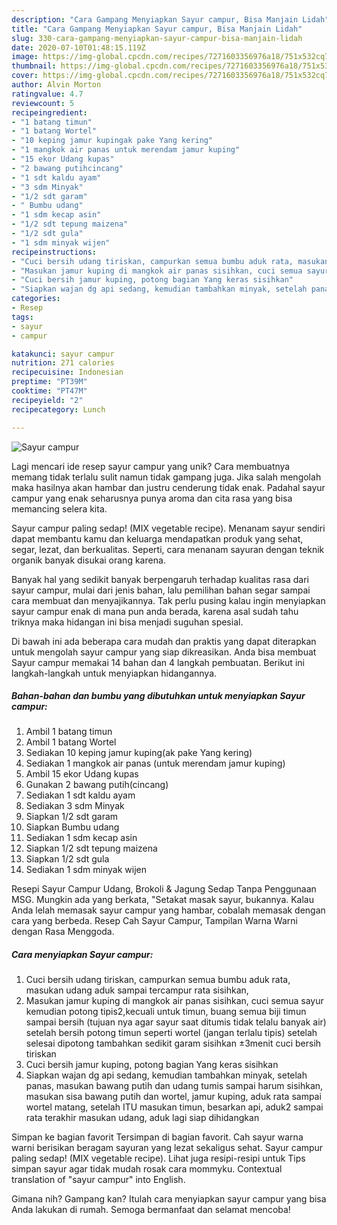 ```yaml
---
description: "Cara Gampang Menyiapkan Sayur campur, Bisa Manjain Lidah"
title: "Cara Gampang Menyiapkan Sayur campur, Bisa Manjain Lidah"
slug: 330-cara-gampang-menyiapkan-sayur-campur-bisa-manjain-lidah
date: 2020-07-10T01:48:15.119Z
image: https://img-global.cpcdn.com/recipes/7271603356976a18/751x532cq70/sayur-campur-foto-resep-utama.jpg
thumbnail: https://img-global.cpcdn.com/recipes/7271603356976a18/751x532cq70/sayur-campur-foto-resep-utama.jpg
cover: https://img-global.cpcdn.com/recipes/7271603356976a18/751x532cq70/sayur-campur-foto-resep-utama.jpg
author: Alvin Morton
ratingvalue: 4.7
reviewcount: 5
recipeingredient:
- "1 batang timun"
- "1 batang Wortel"
- "10 keping jamur kupingak pake Yang kering"
- "1 mangkok air panas untuk merendam jamur kuping"
- "15 ekor Udang kupas"
- "2 bawang putihcincang"
- "1 sdt kaldu ayam"
- "3 sdm Minyak"
- "1/2 sdt garam"
- " Bumbu udang"
- "1 sdm kecap asin"
- "1/2 sdt tepung maizena"
- "1/2 sdt gula"
- "1 sdm minyak wijen"
recipeinstructions:
- "Cuci bersih udang tiriskan, campurkan semua bumbu aduk rata, masukan udang aduk sampai tercampur rata sisihkan,"
- "Masukan jamur kuping di mangkok air panas sisihkan, cuci semua sayur kemudian potong tipis2,kecuali untuk timun, buang semua biji timun sampai bersih (tujuan nya agar sayur saat ditumis tidak telalu banyak air) setelah bersih potong timun seperti wortel (jangan terlalu tipis) setelah selesai dipotong tambahkan sedikit garam sisihkan ±3menit cuci bersih tiriskan"
- "Cuci bersih jamur kuping, potong bagian Yang keras sisihkan"
- "Siapkan wajan dg api sedang, kemudian tambahkan minyak, setelah panas, masukan bawang putih dan udang tumis sampai harum sisihkan, masukan sisa bawang putih dan wortel, jamur kuping, aduk rata sampai wortel matang, setelah ITU masukan timun, besarkan api, aduk2 sampai rata terakhir masukan udang, aduk lagi siap dihidangkan"
categories:
- Resep
tags:
- sayur
- campur

katakunci: sayur campur 
nutrition: 271 calories
recipecuisine: Indonesian
preptime: "PT39M"
cooktime: "PT47M"
recipeyield: "2"
recipecategory: Lunch

---
```



![Sayur campur](https://img-global.cpcdn.com/recipes/7271603356976a18/751x532cq70/sayur-campur-foto-resep-utama.jpg)

Lagi mencari ide resep sayur campur yang unik? Cara membuatnya memang tidak terlalu sulit namun tidak gampang juga. Jika salah mengolah maka hasilnya akan hambar dan justru cenderung tidak enak. Padahal sayur campur yang enak seharusnya punya aroma dan cita rasa yang bisa memancing selera kita.

Sayur campur paling sedap! (MIX vegetable recipe). Menanam sayur sendiri dapat membantu kamu dan keluarga mendapatkan produk yang sehat, segar, lezat, dan berkualitas. Seperti, cara menanam sayuran dengan teknik organik banyak disukai orang karena.

Banyak hal yang sedikit banyak berpengaruh terhadap kualitas rasa dari sayur campur, mulai dari jenis bahan, lalu pemilihan bahan segar sampai cara membuat dan menyajikannya. Tak perlu pusing kalau ingin menyiapkan sayur campur enak di mana pun anda berada, karena asal sudah tahu triknya maka hidangan ini bisa menjadi suguhan spesial.


Di bawah ini ada beberapa cara mudah dan praktis yang dapat diterapkan untuk mengolah sayur campur yang siap dikreasikan. Anda bisa membuat Sayur campur memakai 14 bahan dan 4 langkah pembuatan. Berikut ini langkah-langkah untuk menyiapkan hidangannya.

<!--inarticleads1-->

##### Bahan-bahan dan bumbu yang dibutuhkan untuk menyiapkan Sayur campur:

1. Ambil 1 batang timun
1. Ambil 1 batang Wortel
1. Sediakan 10 keping jamur kuping(ak pake Yang kering)
1. Sediakan 1 mangkok air panas (untuk merendam jamur kuping)
1. Ambil 15 ekor Udang kupas
1. Gunakan 2 bawang putih(cincang)
1. Sediakan 1 sdt kaldu ayam
1. Sediakan 3 sdm Minyak
1. Siapkan 1/2 sdt garam
1. Siapkan  Bumbu udang
1. Sediakan 1 sdm kecap asin
1. Siapkan 1/2 sdt tepung maizena
1. Siapkan 1/2 sdt gula
1. Sediakan 1 sdm minyak wijen


Resepi Sayur Campur Udang, Brokoli &amp; Jagung Sedap Tanpa Penggunaan MSG. Mungkin ada yang berkata, &#34;Setakat masak sayur, bukannya. Kalau Anda lelah memasak sayur campur yang hambar, cobalah memasak dengan cara yang berbeda. Resep Cah Sayur Campur, Tampilan Warna Warni dengan Rasa Menggoda. 

<!--inarticleads2-->

##### Cara menyiapkan Sayur campur:

1. Cuci bersih udang tiriskan, campurkan semua bumbu aduk rata, masukan udang aduk sampai tercampur rata sisihkan,
1. Masukan jamur kuping di mangkok air panas sisihkan, cuci semua sayur kemudian potong tipis2,kecuali untuk timun, buang semua biji timun sampai bersih (tujuan nya agar sayur saat ditumis tidak telalu banyak air) setelah bersih potong timun seperti wortel (jangan terlalu tipis) setelah selesai dipotong tambahkan sedikit garam sisihkan ±3menit cuci bersih tiriskan
1. Cuci bersih jamur kuping, potong bagian Yang keras sisihkan
1. Siapkan wajan dg api sedang, kemudian tambahkan minyak, setelah panas, masukan bawang putih dan udang tumis sampai harum sisihkan, masukan sisa bawang putih dan wortel, jamur kuping, aduk rata sampai wortel matang, setelah ITU masukan timun, besarkan api, aduk2 sampai rata terakhir masukan udang, aduk lagi siap dihidangkan


Simpan ke bagian favorit Tersimpan di bagian favorit. Cah sayur warna warni berisikan beragam sayuran yang lezat sekaligus sehat. Sayur campur paling sedap! (MIX vegetable recipe). Lihat juga resipi-resipi untuk Tips simpan sayur agar tidak mudah rosak cara mommyku. Contextual translation of &#34;sayur campur&#34; into English. 

Gimana nih? Gampang kan? Itulah cara menyiapkan sayur campur yang bisa Anda lakukan di rumah. Semoga bermanfaat dan selamat mencoba!

